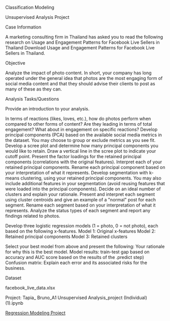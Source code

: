 
Classification Modeling

Unsupervised Analysis Project

Case Information

A marketing consulting firm in Thailand has asked you to read the following research on Usage and Engagement Patterns for Facebook Live Sellers in Thailand Download Usage and Engagement Patterns for Facebook Live Sellers in Thailand.

 

Objective

Analyze the impact of photo content. In short, your company has long operated under the general idea that photos  are the most engaging form of social media content and that they should advise their clients to post as many of these as they can. 

 

Analysis Tasks/Questions

Provide an introduction to your analysis. 

In terms of reactions (likes, loves, etc.), how do photos perform when compared to other forms of content? Are they leading in terms of total engagement? What about in engagement on specific reactions? 
Develop principal components (PCA) based on the available social media metrics in the dataset. You may choose to group or exclude metrics as you see fit. 
Develop a scree plot and determine how many principal components you would like to retain. Draw a vertical line in the scree plot to indicate your cutoff point. 
Present the factor loadings for the retained principal components (correlations with the original features).
Interpret each of your retained principal components. 
Rename each principal component based on your interpretation of what it represents.
Develop segmentation with k-means clustering, using your retained principal components. You may also include additional features in your segmentation (avoid reusing features that were loaded into the principal components).
Decide on an ideal number of clusters and explain your rationale. 
Present and interpret each segment using cluster centroids and give an example of a "normal" post for each segment. 
Rename each segment based on your interpretation of what it represents.
Analyze the status types of each segment and report any findings related to photos. 

Develop three logistic regression models (1 = photo, 0 = not photo), each based on the following x-features.
Model 1: Original x-features
Model 2: Retained principal components
Model 3: Retained clusters

Select your best model from above and present the following:
Your rationale for why this is the best model. 
Model results: train-test gap based on accuracy and AUC score based on the results of the .predict step)
Confusion matrix: Explain each error and its associated risks for the business. 
 

Dataset

facebook_live_data.xlsx

Project: Tapia_ Bruno_A1 Unsupervised Analysis_project (Individual) (1).ipynb 

<a href="https://brunotapiagarcia.github.io/Classification-Modeling-Project/" >Regression Modeling Project</a>
